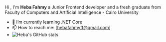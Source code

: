 Hi , I'm **Heba Fahmy** a Junior Frontend developer and a fresh graduate from Faculty of Computers and Artificial Intelligence - Cairo University
- 🌱 I’m currently learning .NET Core
- 📫 How to reach me: [hebafahmyff@gmail.com]
- ![Heba's GitHub stats](https://github-readme-stats.vercel.app/api?username=HebaFahmy99&show_icons=true&theme=transparent)
<!--
**HebaFahmy99/HebaFahmy99** is a ✨ _special_ ✨ repository because its `README.md` (this file) appears on your GitHub profile.

Here are some ideas to get you started:

- 🔭 I’m currently working on ...
- 🌱 I’m currently learning ...
- 👯 I’m looking to collaborate on ...
- 🤔 I’m looking for help with ...
- 💬 Ask me about ...
- 📫 How to reach me: ...
- 😄 Pronouns: ...
- ⚡ Fun fact: ...    
-->    
